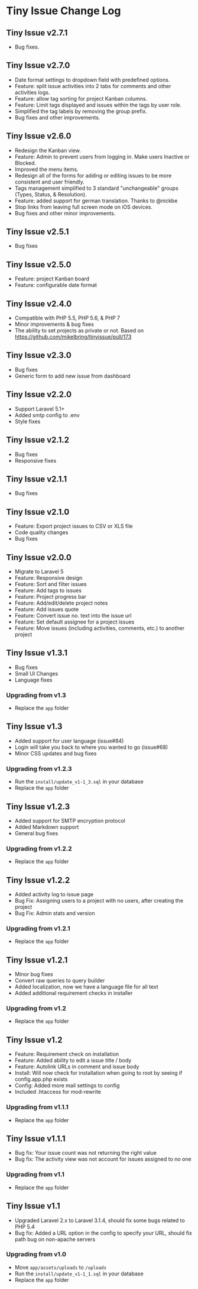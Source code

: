 # Tiny Issue Change Log

## Tiny Issue v2.7.1

- Bug fixes.

## Tiny Issue v2.7.0

- Date format settings to dropdown field with predefined options.
- Feature: split issue activities into 2 tabs for comments and other activities logs.
- Feature: allow tag sorting for project Kanban columns.
- Feature: Limit tags displayed and issues within the tags by user role.
- Simplified the tag labels by removing the group prefix.
- Bug fixes and other improvements.

## Tiny Issue v2.6.0

- Redesign the Kanban view.
- Feature: Admin to prevent users from logging in. Make users Inactive or Blocked.
- Improved the menu items.
- Redesign all of the forms for adding or editing issues to be more consistent and user friendly.
- Tags management simplified to 3 standard "unchangeable" groups (Types, Status, & Resolution).
- Feature: added support for german translation. Thanks to @nickbe
- Stop links from leaving full screen mode on iOS devices.
- Bug fixes and other minor improvements.

## Tiny Issue v2.5.1

- Bug fixes

## Tiny Issue v2.5.0

- Feature: project Kanban board
- Feature: configurable date format

## Tiny Issue v2.4.0

- Compatible with PHP 5.5, PHP 5.6, & PHP 7
- Minor improvements & bug fixes
- The ability to set projects as private or not. Based on https://github.com/mikelbring/tinyissue/pull/173

## Tiny Issue v2.3.0

- Bug fixes
- Generic form to add new issue from dashboard

## Tiny Issue v2.2.0

- Support Laravel 5.1+
- Added smtp config to .env
- Style fixes

## Tiny Issue v2.1.2

- Bug fixes
- Responsive fixes

## Tiny Issue v2.1.1

- Bug fixes

## Tiny Issue v2.1.0

- Feature: Export project issues to CSV or XLS file
- Code quality changes
- Bug fixes

## Tiny Issue v2.0.0

- Migrate to Laravel 5
- Feature: Responsive design
- Feature: Sort and filter issues
- Feature: Add tags to issues
- Feature: Project progress bar
- Feature: Add/edit/delete project notes
- Feature: Add issues quote
- Feature: Convert issue no. text into the issue url
- Feature: Set default assignee for a project issues
- Feature: Move issues (including activities, comments, etc.) to another project

## Tiny Issue v1.3.1

- Bug fixes
- Small UI Changes
- Language fixes

### Upgrading from v1.3

- Replace the `app` folder

## Tiny Issue v1.3

- Added support for user language (issue#84)
- Login will take you back to where you wanted to go (issue#68)
- Minor CSS updates and bug fixes

### Upgrading from v1.2.3

- Run the `install/update_v1-1_3.sql` in your database
- Replace the `app` folder

## Tiny Issue v1.2.3

- Added support for SMTP encryption protocol
- Added Markdown support
- General bug fixes

### Upgrading from v1.2.2

- Replace the `app` folder

## Tiny Issue v1.2.2

- Added activity log to issue page
- Bug Fix: Assigning users to a project with no users, after creating the project
- Bug Fix: Admin stats and version

### Upgrading from v1.2.1

- Replace the `app` folder

## Tiny Issue v1.2.1

- Minor bug fixes
- Convert raw queries to query builder
- Added localization, now we have a language file for all text
- Added additional requirement checks in installer

### Upgrading from v1.2

- Replace the `app` folder

## Tiny Issue v1.2

- Feature: Requirement check on installation
- Feature: Added ability to edit a issue title / body
- Feature: Autolink URLs in comment and issue body
- Install: Will now check for installation when going to root by seeing if config.app.php exists
- Config: Added more mail settings to config
- Included .htaccess for mod-rewrite

### Upgrading from v1.1.1

- Replace the `app` folder

## Tiny Issue v1.1.1

- Bug fix: Your issue count was not returning the right value
- Bug fix: The activity view was not account for issues assigned to no one

### Upgrading from v1.1

- Replace the `app` folder

## Tiny Issue v1.1

- Upgraded Laravel 2.x to Laravel 3.1.4, should fix some bugs related to PHP 5.4
- Bug fix: Added a URL option in the config to specify your URL, should fix path bug on non-apache servers

### Upgrading from v1.0

- Move `app/assets/uploads` to `/uploads`
- Run the `install/update_v1-1_1.sql` in your database
- Replace the `app` folder
